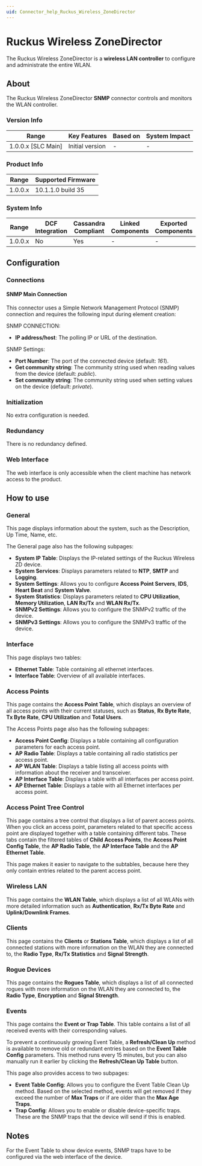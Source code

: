 ```yaml
---
uid: Connector_help_Ruckus_Wireless_ZoneDirector
---
```


# Ruckus Wireless ZoneDirector

The Ruckus Wireless ZoneDirector is a **wireless LAN controller** to configure and administrate the entire WLAN.

## About

The Ruckus Wireless ZoneDirector **SNMP** connector controls and monitors the WLAN controller.

### Version Info

| Range                | Key Features     | Based on     | System Impact     |
|----------------------|------------------|--------------|-------------------|
| 1.0.0.x [SLC Main]   | Initial version  | -            | -                 |

### Product Info

| Range     | Supported Firmware     |
|-----------|------------------------|
| 1.0.0.x   | 10.1.1.0 build 35      |

### System Info

| Range     | DCF Integration     | Cassandra Compliant     | Linked Components     | Exported Components     |
|-----------|---------------------|-------------------------|-----------------------|-------------------------|
| 1.0.0.x   | No                  | Yes                     | -                     | -                       |

## Configuration

### Connections

#### SNMP Main Connection

This connector uses a Simple Network Management Protocol (SNMP) connection and requires the following input during element creation:

SNMP CONNECTION:

- **IP address/host**: The polling IP or URL of the destination.

SNMP Settings:

- **Port Number**: The port of the connected device (default: *161*).
- **Get community string**: The community string used when reading values from the device (default: *public*).
- **Set community string**: The community string used when setting values on the device (default: *private*).

### Initialization

No extra configuration is needed.

### Redundancy

There is no redundancy defined.

### Web Interface

The web interface is only accessible when the client machine has network access to the product.

## How to use

### General

This page displays information about the system, such as the Description, Up Time, Name, etc.

The General page also has the following subpages:

- **System IP Table**: Displays the IP-related settings of the Ruckus Wireless ZD device.
- **System Services**: Displays parameters related to **NTP**, **SMTP** and **Logging**.
- **System Settings**: Allows you to configure **Access Point Servers**, **IDS**, **Heart Beat** and **System Valve**.
- **System Statistics**: Displays parameters related to **CPU Utilization**, **Memory Utilization**, **LAN Rx/Tx** and **WLAN Rx/Tx**.
- **SNMPv2 Settings**: Allows you to configure the SNMPv2 traffic of the device.
- **SNMPv3 Settings**: Allows you to configure the SNMPv3 traffic of the device.

### Interface

This page displays two tables:

- **Ethernet Table**: Table containing all ethernet interfaces.
- **Interface Table**: Overview of all available interfaces.

### Access Points

This page contains the **Access Point Table**, which displays an overview of all access points with their current statuses, such as **Status**, **Rx Byte Rate**, **Tx Byte Rate**, **CPU Utilization** and **Total Users**.

The Access Points page also has the following subpages:

- **Access Point Config**: Displays a table containing all configuration parameters for each access point.
- **AP** **Radio Table**: Displays a table containing all radio statistics per access point.
- **AP WLAN Table**: Displays a table listing all access points with information about the receiver and transceiver.
- **AP Interface Table**: Displays a table with all interfaces per access point.
- **AP Ethernet Table**: Displays a table with all Ethernet interfaces per access point.

### Access Point Tree Control

This page contains a tree control that displays a list of parent access points. When you click an access point, parameters related to that specific access point are displayed together with a table containing different tabs. These tabs contain the filtered tables of **Child Access Points**, the **Access Point Config Table**, the **AP Radio Table**, the **AP Interface Table** and the **AP Ethernet Table**.

This page makes it easier to navigate to the subtables, because here they only contain entries related to the parent access point.

### Wireless LAN

This page contains the **WLAN Table**, which displays a list of all WLANs with more detailed information such as **Authentication**, **Rx/Tx Byte Rate** and **Uplink/Downlink Frames**.

### Clients

This page contains the **Clients** or **Stations Table**, which displays a list of all connected stations with more information on the WLAN they are connected to, the **Radio Type**, **Rx/Tx Statistics** and **Signal Strength**.

### Rogue Devices

This page contains the **Rogues Table**, which displays a list of all connected rogues with more information on the WLAN they are connected to, the **Radio Type**, **Encryption** and **Signal Strength**.

### Events

This page contains the **Event or Trap Table**. This table contains a list of all received events with their corresponding values.

To prevent a continuously growing Event Table, a **Refresh/Clean Up** method is available to remove old or redundant entries based on the **Event Table Config** parameters. This method runs every 15 minutes, but you can also manually run it earlier by clicking the **Refresh/Clean Up Table** button.

This page also provides access to two subpages:

- **Event Table Config**: Allows you to configure the Event Table Clean Up method. Based on the selected method, events will get removed if they exceed the number of **Max Traps** or if are older than the **Max Age Traps**.
- **Trap Config**: Allows you to enable or disable device-specific traps. These are the SNMP traps that the device will send if this is enabled.

## Notes

For the Event Table to show device events, SNMP traps have to be configured via the web interface of the device.
